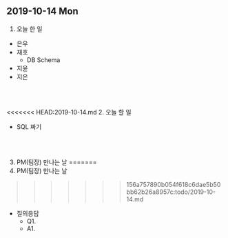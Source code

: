## 2019-10-14 Mon
1. 오늘 한 일
- 은우
- 재호
  - DB Schema
- 지윤
- 지은

<br><br>

<<<<<<< HEAD:2019-10-14.md
2. 오늘 할 일
- SQL 짜기

<br><br>

3. PM(팀장) 만나는 날
=======
1. PM(팀장) 만나는 날
>>>>>>> 156a757890b054f618c6dae5b50bb62b26a8957c:todo/2019-10-14.md
- 질의응답
  - Q1. 
  - A1. 